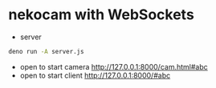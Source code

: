 # nekocam with WebSockets

- server
```sh
deno run -A server.js
```

- open to start camera http://127.0.0.1:8000/cam.html#abc
- open to start client http://127.0.0.1:8000/#abc
